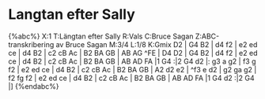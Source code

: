 # Langtan efter Sally

{%abc%}
X:1
T:Längtan efter Sally
R:Vals
C:Bruce Sagan
Z:ABC-transkribering av Bruce Sagan
M:3/4
L:1/8
K:Gmix
D2 | G4 B2 | d4 f2  | e2 ed ce | d4 B2 | c2 cB Ac | B2 BA GB | AB AG ^FE | D4 D2 |
G4 B2 | d4 f2  | e2 ed ce | d4 B2 | c2 cB Ac | B2 BA GB | AB AD FA |1 G4 :|2 G4 d2 |:
g3 a g2 | f3 g f2 | e2 ed ce | d4 B2 | c2 cB Ac | B2 BA GB | A2 d2 e2 | ^f3 e d2 |
g2 ga g2 | f2 fg f2 | e2 ed ce | d4 B2 | c2 cB Ac | B2 BA GB | AB AD FA |1 G4 d2 :|2 G4 |]
{%endabc%}
